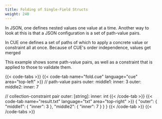 ```yaml
---
title: Folding of Single-Field Structs
weight: 240
---
```


In JSON, one defines nested values one value at a time.
Another way to look at this is that a JSON configuration is a set of
path-value pairs.

In CUE one defines a set of paths of which to apply
a concrete value or constraint all at once.
Because of CUE's order independence, values get merged

This example shows some path-value pairs, as well as
a constraint that is applied to those to validate them.
<!--
This also gives a handy shorthand for writing structs with single
members.
-->

{{< code-tabs >}}
{{< code-tab name="fold.cue" language="cue" area="top-left" >}}
// path-value pairs
outer: middle1: inner: 3
outer: middle2: inner: 7

// collection-constraint pair
outer: [string]: inner: int
{{< /code-tab >}}
{{< code-tab name="result.txt" language="txt" area="top-right" >}}
{
    "outer": {
        "middle1": {
            "inner": 3
        },
        "middle2": {
            "inner": 7
        }
    }
}
{{< /code-tab >}}
{{< /code-tabs >}}
